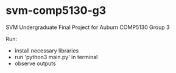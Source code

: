 # svm-comp5130-g3
SVM Undergraduate Final Project for Auburn COMP5130 Group 3

Run:
  - install necessary libraries
  - run 'python3 main.py' in terminal
  - observe outputs
